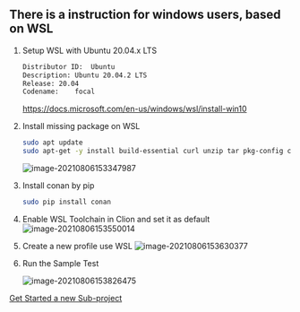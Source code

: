 ## There is a instruction for windows users, based on WSL

1. Setup WSL with Ubuntu 20.04.x LTS

   ```sh
   Distributor ID:	Ubuntu
   Description:	Ubuntu 20.04.2 LTS
   Release:	20.04
   Codename:	focal
   ```

   https://docs.microsoft.com/en-us/windows/wsl/install-win10
   

2. Install missing package on WSL

   ```sh
   sudo apt update
   sudo apt-get -y install build-essential curl unzip tar pkg-config cmake python3-pip gdb
   ```

   ![image-20210806153347987](https://minio.llycloud.com/image/uPic/image-202108063dmcEx.png)

3. Install conan by pip

   ```sh
   sudo pip install conan
   ```

4. Enable WSL Toolchain in Clion and set it as default
   ![image-20210806153550014](https://minio.llycloud.com/image/uPic/image-20210806hfddZp.png)

5. Create a new profile use WSL
   ![image-20210806153630377](https://minio.llycloud.com/image/uPic/image-20210806iMBdfg.png)

6. Run the Sample Test

   ![image-20210806153826475](https://minio.llycloud.com/image/uPic/image-20210806TtKKS0.png)



[Get Started a new Sub-project](/#get-stated-a-new-sub-project)

 
